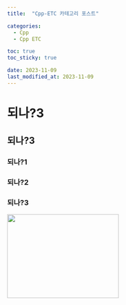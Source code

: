 ```yaml
---
title:  "Cpp-ETC 카테고리 포스트" 

categories:
  - Cpp
  - Cpp ETC

toc: true
toc_sticky: true

date: 2023-11-09
last_modified_at: 2023-11-09
---
```



# 되나?3
## 되나?3
### 되나?1
### 되나?2
### 되나?3
<img src="https://onedrive.live.com/embed?resid=50A27D3CFB8A8BA2%21107&authkey=%21AMRyBk15fLfArxk&width=259&height=194" width="259" height="194" />